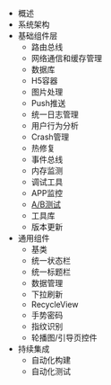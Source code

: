 <ul class="metismenu" id="menu">
  <li class="active">
    <a onclick="loadMd('./emf.md')" aria-expanded="true">概述</a>
  </li>
  <li>
    <a onclick="loadMd('./emf.md')"  aria-expanded="true">系统架构</a>
  </li>
  <li>
    <a aria-expanded="true">基础组件层</a>
    <ul aria-expanded="false">
     	<li>
	    	<a onclick="loadMd('./router.md')" aria-expanded="false">路由总线</a>
	  	</li>
     	<li>
	    	<a onclick="loadMd('./net.md')"  aria-expanded="false">网络通信和缓存管理</a>
	  	</li>
     	<li>
	    	<a onclick="loadMd('./db.md')"  aria-expanded="false">数据库</a>
	  	</li>
     	<li>
	    	<a onclick="loadMd('./h5container.md')"  aria-expanded="false">H5容器</a>
	  	</li>
     	<li>
	    	<a onclick="loadMd('./image.md')"  aria-expanded="false">图片处理</a>
	  	</li>
     	<li>
	    	<a onclick="loadMd('./push.md')"  aria-expanded="false">Push推送</a>
	  	</li>
     	<li>
	    	<a onclick="loadMd('./timber.md')"  aria-expanded="false">统一日志管理</a>
	  	</li>
     	<li>
	    	<a onclick="loadMd('./analysis.md')"  aria-expanded="false">用户行为分析</a>
	  	</li>
     	<li>
	    	<a onclick="loadMd('./crash.md')" aria-expanded="false">Crash管理</a>
	  	</li>
     	<li>
	    	<a onclick="loadMd('./hotfix.md')"  aria-expanded="false">热修复</a>
	  	</li>
     	<li>
	    	<a onclick="loadMd('./eventbus.md')" aria-expanded="false">事件总线</a>
	  	</li>
     	<li>
	    	<a onclick="loadMd('./memory.md')"  aria-expanded="false">内存监测</a>
	  	</li>
     	<li>
	    	<a onclick="loadMd('./debug.md')"  aria-expanded="false">调试工具</a>
	  	</li>
     	<li>
	    	<a onclick="loadMd('./monintor.md')"  aria-expanded="false">APP监控</a>
	  	</li>
     	<li>
	    	<a onclick="loadMd('./abtest.md')" href="#abtest" aria-expanded="false">A/B测试</a>
	  	</li>
     	<li>
	    	<a onclick="loadMd('./tools.md')"  aria-expanded="false">工具库</a>
	  	</li>
     	<li>
	    	<a onclick="loadMd('./version.md')"  aria-expanded="false">版本更新</a>
	  	</li>
    </ul>
  </li>
  <li>
    <a honclick="loadMd('./compoment.md')" aria-expanded="true">通用组件</a>
    <ul aria-expanded="false">
     	<li>
	    	<a onclick="loadMd('./compoment.md')" aria-expanded="false">基类</a>
	  	</li>
     	<li>
	    	<a onclick="loadMd('./statusbar.md')" aria-expanded="false">统一状态栏</a>
	  	</li>
     	<li>
	    	<a onclick="loadMd('./header.md')" aria-expanded="false">统一标题栏</a>
	  	</li>
     	<li>
	    	<a onclick="loadMd('./storage.md')" aria-expanded="false">数据管理</a>
	  	</li>
     	<li>
	    	<a onclick="loadMd('./gesture.md')" aria-expanded="false">下拉刷新</a>
	  	</li>
     	<li>
	    	<a onclick="loadMd('./recycleview.md')" aria-expanded="false">RecycleView</a>
	  	</li>
	  	<li>
	    	<a onclick="loadMd('./gesture.md')" aria-expanded="false">手势密码</a>
	  	</li>
     	<li>
	    	<a onclick="loadMd('./fingerprint.md')" aria-expanded="false">指纹识别</a>
	  	</li>
     	<li>
	    	<a onclick="loadMd('./adviewpager.md')" aria-expanded="false">轮播图/引导页控件</a>
	  	</li>
    </ul>
  </li>
  <li>
    <a onclick="loadMd('./continues.md')" aria-expanded="true">持续集成</a>
    <ul aria-expanded="false">
     	<li>
	    	<a onclick="loadMd('./continues.md')" aria-expanded="false">自动化构建</a>
	  	</li>
     	<li>
	    	<a onclick="loadMd('./continues.md')" aria-expanded="false">自动化测试</a>
	  	</li>
    </ul>
  </li>
 </ul>
